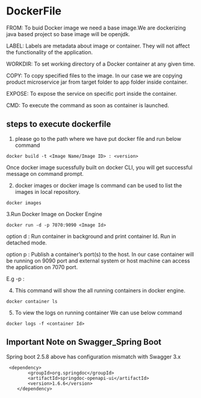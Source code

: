 # DockerFile

FROM: To buid Docker image we need a base image.We are dockerizing java based project so base image will be openjdk.

LABEL: Labels are metadata about image or container. They will not affect the functionality of the application.

WORKDIR: To set working directory of a Docker container at any given time.

COPY: To copy specified files to the image. In our case we are copying product microservice jar from target folder to app folder inside container.

EXPOSE: To expose the service on specific port inside the container.

CMD: To execute the command as soon as container is launched.

## steps to execute dockerfile
 1. please go to the path where we have put docker file and run below command
 ```
 docker build -t <Image Name/Image ID> : <version>
 ```
 Once docker image sucessfully built on docker CLI, you will get successful message on command prompt.
 
 2. docker images or docker image ls command can be used to list the images in local repository.
 ```
 docker images
 ```
 3.Run Docker Image on Docker Engine 
 ```
 docker run -d -p 7070:9090 <Image Id>
 ```
 option d : Run container in background and print container Id. Run in detached mode.

 option p : Publish a container’s port(s) to the host. In our case container will be running on 9090 port 
 and external system or host machine can access the application on 7070 port.

 E.g -p <External port > : <internal port>

 4. This command will show the all running containers in docker engine.
 ```
 docker container ls
 ```
 5. To view the logs on running container We can use below command
 ```
 docker logs -f <container Id>
 ```
## Important Note on Swagger_Spring Boot
Spring boot 2.5.8 above has configuration mismatch with Swagger 3.x

```
 <dependency>
        <groupId>org.springdoc</groupId>
        <artifactId>springdoc-openapi-ui</artifactId>
        <version>1.6.6</version>
    </dependency>
```

